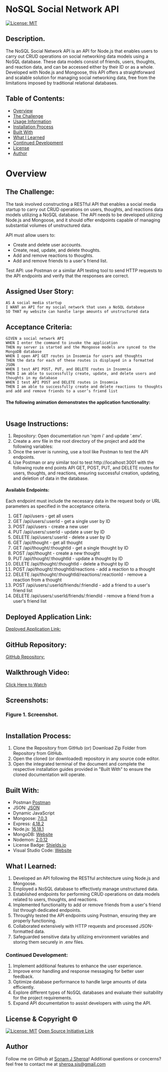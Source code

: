 # NoSQL Social Network API 

[![License: MIT](https://img.shields.io/badge/License-MIT-yellow.svg)](https://opensource.org/licenses/MIT)

## Description.

The NoSQL Social Network API is an API for Node.js that enables users to carry out CRUD operations on social networking data models using a NoSQL database. These data models consist of friends, users, thoughts, and reaction data, and can be accessed either by their ID or as a whole. Developed with Node.js and Mongoose, this API offers a straightforward and scalable solution for managing social networking data, free from the limitations imposed by traditional relational databases.

## Table of Contents:
- [Overview](#Overview)
- [The Challenge](#The-Challenge)
- [Usage Information](#Usage-Information)
- [Installation Process](#Installation-Process)
- [Built With](#Built-With)
- [What I Learned](#What-I-Learned)
- [Continued Development](#Continued-Development)
- [License](#License)
- [Author](#Author)

# Overview

## The Challenge:

The task involved constructing a RESTful API that enables a social media startup to carry out CRUD operations on users, thoughts, and reactions data models utilizing a NoSQL database. The API needs to be developed utilizing Node.js and Mongoose, and it should offer endpoints capable of managing substantial volumes of unstructured data.

API must allow users to:

- Create and delete user accounts.
- Create, read, update, and delete thoughts.
- Add and remove reactions to thoughts.
- Add and remove friends to a user's friend list.

Test API: use Postman or a similar API testing tool to send HTTP requests to the API endpoints and verify that the responses are correct.

## Assigned User Story:
```
AS A social media startup
I WANT an API for my social network that uses a NoSQL database
SO THAT my website can handle large amounts of unstructured data
```

## Acceptance Criteria:
```
GIVEN a social network API
WHEN I enter the command to invoke the application
THEN my server is started and the Mongoose models are synced to the MongoDB database
WHEN I open API GET routes in Insomnia for users and thoughts
THEN the data for each of these routes is displayed in a formatted JSON
WHEN I test API POST, PUT, and DELETE routes in Insomnia
THEN I am able to successfully create, update, and delete users and thoughts in my database
WHEN I test API POST and DELETE routes in Insomnia
THEN I am able to successfully create and delete reactions to thoughts and add and remove friends to a user’s friend list
```

#### The following animation demonstrates the application functionality:
![]()

## Usage Instructions:

1. Repository: Open documentation run 'npm i' and update '.env'.
2. Create a .env file in the root directory of the project and add the following variables:
3. Once the server is running, use a tool like Postman to test the API endpoints. 
4. Use Postman or any similar tool to test http://localhost:3001 with the following route end points API GET, POST, PUT, and DELETE routes for users, thoughts, and reactions, ensuring successful creation, updating, and deletion of data in the database.

#### Available Endpoints:

Each endpoint must include the necessary data in the request body or URL parameters as specified in the acceptance criteria.

1. GET /api/users - get all users
2. GET /api/users/:userId - get a single user by ID
3. POST /api/users - create a new user
4. PUT /api/users/:userId - update a user by ID
5. DELETE /api/users/:userId - delete a user by ID
6. GET /api/thought - get all thought
7. GET /api/thought/:thoughtId - get a single thought by ID
8. POST /api/thought - create a new thought
9. PUT /api/thought/:thoughtId - update a thought by ID
10. DELETE /api/thought/:thoughtId - delete a thought by ID
11. POST /api/thought/:thoughtId/reactions - add a reaction to a thought
12. DELETE /api/thought/:thoughtId/reactions/:reactionId - remove a reaction from a thought
13. POST /api/users/:userId/friends/:friendId - add a friend to a user's friend list
14. DELETE /api/users/:userId/friends/:friendId - remove a friend from a user's friend list

## Deployed Application Link:
[Deployed Application Link:]()

## GitHub Repository:
[GitHub Repository:]()

## Walkthrough Video:
[Click Here to Watch]()

## Screenshots:
### Figure 1. Screenshot.
![]() 

## Installation Process:
1. Clone the Repository from GitHub (or) Download Zip Folder from Repository from GitHub.
2. Open the cloned (or downloaded) repository in any source code editor.
3. Open the integrated terminal of the document and complete the respective installation guides provided in "Built With" to ensure the cloned documentation will operate.

## Built With:
- Postman [Postman](https://www.postman.com/)
- JSON: [JSON](https://www.npmjs.com/package/json)
- Dynamic JavaScript
- Mongoose: [7.0.3](https://www.npmjs.com/package/mongoose)
- Express: [4.18.2](https://www.npmjs.com/package/express)
- Node.js: [16.18.1](https://nodejs.org/en/blog/release/v16.18.1/)
- MongoDB: [Website](https://www.mongodb.com/)
- Nodemon: [2.0.12](https://www.npmjs.com/package/nodemon/v/2.0.12)
- License Badge: [Shields.io](https://shields.io/)
- Visual Studio Code: [Website](https://code.visualstudio.com/)

## What I Learned:
1. Developed an API following the RESTful architecture using Node.js and Mongoose.
2. Employed a NoSQL database to effectively manage unstructured data.
3. Established endpoints for performing CRUD operations on data models related to users, thoughts, and reactions.
4. Implemented functionality to add or remove friends from a user's friend list through dedicated endpoints.
5. Throughly tested the API endpoints using Postman, ensuring they are properly functioning.
6. Collaborated extensively with HTTP requests and processed JSON-formatted data.
7. Safeguarded sensitive data by utilizing environment variables and storing them securely in .env files.

### Continued Development:
1. Implement additional features to enhance the user experience.
2. Improve error handling and response messaging for better user feedback.
3. Optimize database performance to handle large amounts of data efficiently.
4. Explore different types of NoSQL databases and evaluate their suitability for the project requirements.
5. Expand API documentation to assist developers with using the API.

## License & Copyright ©
  
[![License: MIT](https://img.shields.io/badge/License-MIT-yellow.svg)](https://opensource.org/licenses/MIT) [Open Source Initiative Link](https://opensource.org/licenses/MIT)


## Author

Follow me on Github at [Sonam J Sherpa](https://github.com/sonam-git)! Additional questions or concerns? feel free to contact me at sherpa.sjs@gmail.com

